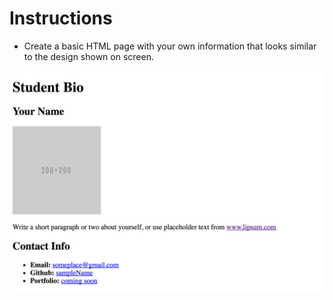 # Instructions

* Create a basic HTML page with your own information that looks similar to the design shown on screen.

![Make it look like this](Solved/demo.png)
